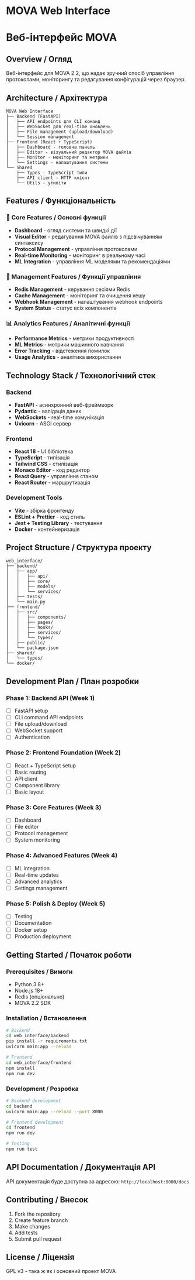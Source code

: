 # MOVA Web Interface
# Веб-інтерфейс MOVA

## Overview / Огляд

Веб-інтерфейс для MOVA 2.2, що надає зручний спосіб управління протоколами, моніторингу та редагування конфігурацій через браузер.

## Architecture / Архітектура

```
MOVA Web Interface
├── Backend (FastAPI)
│   ├── API endpoints для CLI команд
│   ├── WebSocket для real-time оновлень
│   ├── File management (upload/download)
│   └── Session management
├── Frontend (React + TypeScript)
│   ├── Dashboard - головна панель
│   ├── Editor - візуальний редактор MOVA файлів
│   ├── Monitor - моніторинг та метрики
│   └── Settings - налаштування системи
└── Shared
    ├── Types - TypeScript типи
    ├── API client - HTTP клієнт
    └── Utils - утиліти
```

## Features / Функціональність

### 🎯 Core Features / Основні функції
- **Dashboard** - огляд системи та швидкі дії
- **Visual Editor** - редагування MOVA файлів з підсвічуванням синтаксису
- **Protocol Management** - управління протоколами
- **Real-time Monitoring** - моніторинг в реальному часі
- **ML Integration** - управління ML моделями та рекомендаціями

### 🔧 Management Features / Функції управління
- **Redis Management** - керування сесіями Redis
- **Cache Management** - моніторинг та очищення кешу
- **Webhook Management** - налаштування webhook endpoints
- **System Status** - статус всіх компонентів

### 📊 Analytics Features / Аналітичні функції
- **Performance Metrics** - метрики продуктивності
- **ML Metrics** - метрики машинного навчання
- **Error Tracking** - відстеження помилок
- **Usage Analytics** - аналітика використання

## Technology Stack / Технологічний стек

### Backend
- **FastAPI** - асинхронний веб-фреймворк
- **Pydantic** - валідація даних
- **WebSockets** - real-time комунікація
- **Uvicorn** - ASGI сервер

### Frontend
- **React 18** - UI бібліотека
- **TypeScript** - типізація
- **Tailwind CSS** - стилізація
- **Monaco Editor** - код редактор
- **React Query** - управління станом
- **React Router** - маршрутизація

### Development Tools
- **Vite** - збірка фронтенду
- **ESLint + Prettier** - код стиль
- **Jest + Testing Library** - тестування
- **Docker** - контейнеризація

## Project Structure / Структура проекту

```
web_interface/
├── backend/
│   ├── app/
│   │   ├── api/
│   │   ├── core/
│   │   ├── models/
│   │   └── services/
│   ├── tests/
│   └── main.py
├── frontend/
│   ├── src/
│   │   ├── components/
│   │   ├── pages/
│   │   ├── hooks/
│   │   ├── services/
│   │   └── types/
│   ├── public/
│   └── package.json
├── shared/
│   └── types/
└── docker/
```

## Development Plan / План розробки

### Phase 1: Backend API (Week 1)
- [ ] FastAPI setup
- [ ] CLI command API endpoints
- [ ] File upload/download
- [ ] WebSocket support
- [ ] Authentication

### Phase 2: Frontend Foundation (Week 2)
- [ ] React + TypeScript setup
- [ ] Basic routing
- [ ] API client
- [ ] Component library
- [ ] Basic layout

### Phase 3: Core Features (Week 3)
- [ ] Dashboard
- [ ] File editor
- [ ] Protocol management
- [ ] System monitoring

### Phase 4: Advanced Features (Week 4)
- [ ] ML integration
- [ ] Real-time updates
- [ ] Advanced analytics
- [ ] Settings management

### Phase 5: Polish & Deploy (Week 5)
- [ ] Testing
- [ ] Documentation
- [ ] Docker setup
- [ ] Production deployment

## Getting Started / Початок роботи

### Prerequisites / Вимоги
- Python 3.8+
- Node.js 18+
- Redis (опціонально)
- MOVA 2.2 SDK

### Installation / Встановлення

```bash
# Backend
cd web_interface/backend
pip install -r requirements.txt
uvicorn main:app --reload

# Frontend
cd web_interface/frontend
npm install
npm run dev
```

### Development / Розробка

```bash
# Backend development
cd backend
uvicorn main:app --reload --port 8000

# Frontend development
cd frontend
npm run dev

# Testing
npm run test
```

## API Documentation / Документація API

API документація буде доступна за адресою: `http://localhost:8000/docs`

## Contributing / Внесок

1. Fork the repository
2. Create feature branch
3. Make changes
4. Add tests
5. Submit pull request

## License / Ліцензія

GPL v3 - така ж як і основний проект MOVA 